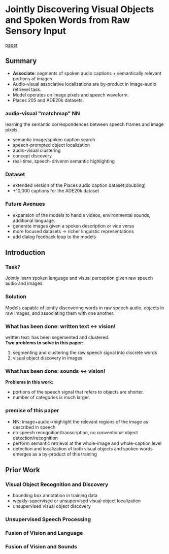 # Jointly Discovering Visual Objects and Spoken Words from Raw Sensory Input
[paper](https://arxiv.org/pdf/1804.01452.pdf)

## Summary
* **Associate**: segments of spoken audio captions + semantically relevant portions of images
* Audio-visual associative localizations are by-product in image-audio retrievel task.
* Model operates on image pixels and speech waveform.
* Places 205 and ADE20k datasets.
  
### audio-visual "matchmap" NN
learning the semantic correspondences between speech frames and image pixels.
* semantic image/spoken caption search
* speech-prompted object localization
* audio-visual clustering
* concept discovery
* real-time, speech-drivenm semantic highlighting

### Dataset
* extended version of the Places audio caption dataset(doubling)
* +10,000 captions for the ADE20k dataset

### Future Avenues
* expansion of the models to handle videos, environmental sounds, additional language.
* generate images given a spoken description or vice versa
* more focused datasets -> richer linguistic representations
* add dialog feedback loop to the models

## Introduction
### Task?
Jointly learn spoken language and visual perception given raw speech audio and images.

### Solution
Models capable of jointly discovering words in raw speech audio, objects in raw images, and associating them with one another.

### What has been done: written text <-> vision!  
written text: has been segemented and clustered.  
**Two problems to solve in this paper:**  
1. segmenting and clustering the raw speech signal into discrete words
2. visual object discovery in images

### What has been done: sounds <-> vision!
**Problems in this work:**  
* portions of the speech signal that refers to objects are shorter.
* number of categories is much larger.  

### premise of this paper
* NN: image+audio->highlight the relevant regions of the image as described in speech
* no speech recognition/transcription, no conventional object detection/recognition
* perform semantic retrieval at the whole-image and whole-caption level
* detection and localization of both visual objects and spoken words emerges as a by-product of this training

## Prior Work
### Visual Object Recognition and Discovery
* bounding box annotation in training data
* weakly-supervised or unsupervised visual object localization
* unsupervised visual object discovery
### Unsupervised Speech Processing
### Fusion of Vision and Language
### Fusion of Vision and Sounds

